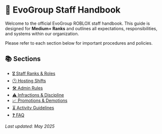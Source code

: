 # 📘 EvoGroup Staff Handbook

Welcome to the official EvoGroup ROBLOX staff handbook. This guide is designed for **Medium+ Ranks** and outlines all expectations, responsibilities, and systems within our organization.

Please refer to each section below for important procedures and policies.

## 📚 Sections

- [🎖️ Staff Ranks & Roles](ranks.md)
- [🕒 Hosting Shifts](shifts.md)
- [🛠️ Admin Rules](admin-rules.md)
- [⚠️ Infractions & Discipline](infractions.md)
- [📈 Promotions & Demotions](promotions.md)
- [⏳ Activity Guidelines](activity.md)
- [❓ FAQ](faq.md)

_Last updated: May 2025_
